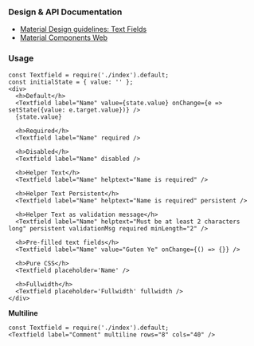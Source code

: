 ### Design & API Documentation

- [Material Design guidelines: Text Fields](https://material.io/guidelines/components/text-fields.html)
- [Material Components Web](https://material.io/components/web/catalog/input-controls/text-fields/)

### Usage

```
const Textfield = require('./index').default;
const initialState = { value: '' };
<div>
  <h>Default</h>
  <Textfield label="Name" value={state.value} onChange={e => setState({value: e.target.value})} />
  {state.value}

  <h>Required</h>
  <Textfield label="Name" required />

  <h>Disabled</h>
  <Textfield label="Name" disabled />

  <h>Helper Text</h>
  <Textfield label="Name" helptext="Name is required" />

  <h>Helper Text Persistent</h>
  <Textfield label="Name" helptext="Name is required" persistent />

  <h>Helper Text as validation message</h>
  <Textfield label="Name" helptext="Must be at least 2 characters long" persistent validationMsg required minLength="2" />

  <h>Pre-filled text fields</h>
  <Textfield label="Name" value="Guten Ye" onChange={() => {}} />

  <h>Pure CSS</h>
  <Textfield placeholder='Name' />

  <h>Fullwidth</h>
  <Textfield placeholder='Fullwidth' fullwidth />
</div>
```

**Multiline**

```
const Textfield = require('./index').default;
<Textfield label="Comment" multiline rows="8" cols="40" />
```
